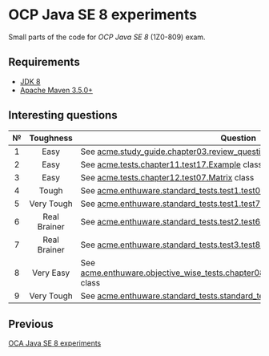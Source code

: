 # OCP Java SE 8 experiments

Small parts of the code for *OCP Java SE 8* (1Z0-809) exam.

## Requirements

* [JDK 8](http://www.oracle.com/technetwork/java/javase/downloads/index.html)
* [Apache Maven 3.5.0+](https://maven.apache.org/download.cgi)

## Interesting questions

 № | Toughness | Question | Answer
:-: | :-------: | -------- | ------
 1  | Easy | See [acme.study_guide.chapter03.review_questions.question18.Example](https://github.com/dbelob/ocp-jse8/blob/master/src/main/java/acme/study_guide/chapter03/review_questions/question18/Example.java) class | [Answer](https://github.com/dbelob/ocp-jse8/blob/master/src/main/java/acme/study_guide/chapter03/review_questions/question18/Answer.md)
 2  | Easy | See [acme.tests.chapter11.test17.Example](https://github.com/dbelob/ocp-jse8/blob/master/src/main/java/acme/tests/chapter11/test17/Example.java) class | [Answer](https://github.com/dbelob/ocp-jse8/blob/master/src/main/java/acme/tests/chapter11/test17/Answer.md)
 3  | Easy | See [acme.tests.chapter12.test07.Matrix](https://github.com/dbelob/ocp-jse8/blob/master/src/main/java/acme/tests/chapter12/test07/Matrix.java) class | [Answer](https://github.com/dbelob/ocp-jse8/blob/master/src/main/java/acme/tests/chapter12/test07/Answer.md)
 4  | Tough | See [acme.enthuware.standard_tests.test1.test02.Example](https://github.com/dbelob/ocp-jse8/blob/master/src/main/java/acme/enthuware/standard_tests/test1/test02/Example.java) class | [Answer](https://github.com/dbelob/ocp-jse8/blob/master/src/main/java/acme/enthuware/standard_tests/test1/test02/Answer.md)
 5  | Very Tough | See [acme.enthuware.standard_tests.test1.test72.Example](https://github.com/dbelob/ocp-jse8/blob/master/src/main/java/acme/enthuware/standard_tests/test1/test72/Example.java) class | [Answer](https://github.com/dbelob/ocp-jse8/blob/master/src/main/java/acme/enthuware/standard_tests/test1/test72/Answer.md)
 6  | Real Brainer | See [acme.enthuware.standard_tests.test2.test63.Example](https://github.com/dbelob/ocp-jse8/blob/master/src/main/java/acme/enthuware/standard_tests/test2/test63/Example.java) class | [Answer](https://github.com/dbelob/ocp-jse8/blob/master/src/main/java/acme/enthuware/standard_tests/test2/test63/Answer.md)
 7  | Real Brainer | See [acme.enthuware.standard_tests.test3.test85.B](https://github.com/dbelob/ocp-jse8/blob/master/src/main/java/acme/enthuware/standard_tests/test3/test85/B.java) class | [Answer](https://github.com/dbelob/ocp-jse8/blob/master/src/main/java/acme/enthuware/standard_tests/test3/test85/Answer.md)
 8  | Very Easy | See [acme.enthuware.objective_wise_tests.chapter08_io_fundamentals.test03.TestClass](https://github.com/dbelob/ocp-jse8/blob/master/src/main/java/acme/enthuware/objective_wise_tests/chapter08_io_fundamentals/test03/TestClass.java) class | [Answer](https://github.com/dbelob/ocp-jse8/blob/master/src/main/java/acme/enthuware/objective_wise_tests/chapter08_io_fundamentals/test03/Answer.md)
 9  | Very Tough | See [acme.enthuware.standard_tests.standard_tests.last_day_test.test28.Test](https://github.com/dbelob/ocp-jse8/blob/master/src/main/java/acme/enthuware/standard_tests/last_day_test/test28/Test.java) class | [Answer](https://github.com/dbelob/ocp-jse8/blob/master/src/main/java/acme/enthuware/standard_tests/last_day_test/test28/Answer.md)

## Previous

[OCA Java SE 8 experiments](https://github.com/dbelob/oca-jse8)
